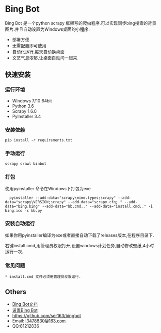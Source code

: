 # Bing Bot #



Bing Bot 是一个python scrapy 框架写的爬虫程序.可以实现同步bing搜索的背景图片.并且自动设置为Windows桌面的小程序.

* 部署方便.
* 无需配置即可使用.
* 自动化运行,每天自动换桌面
* 文艺气息浓郁,让桌面自动问一起来.
## 快速安装 ##

### 运行环境 ###
- Windows 7/10 64bit
- Python 3.6
- Scrapy 1.6.0
- PyInstaller 3.4
### 安装依赖 ###
  ```
  pip install -r requirements.txt
  ```
### 手动运行 ###
 ```
 scrapy crawl binbot
 ```

### 打包 ###
使用pyinstaller 命令在Windows下打包为exe
```
  pyinstaller --add-data="scrapy\mime.types;scrapy" --add-data="scrapy\VERSION;scrapy" --add-data="scrapy.cfg;." --add-data="bing;bing" --add-data="bb.cmd;." --add-data="install.cmd;." -i bing.ico -c bb.py
```

### 安装自动运行 ###
如果你用pyinstaller编译为exe或者直接自动下载了releases版本,在程序目录下.

右键install.cmd,用管理员权限打开,设置windows计划任务,自动修改壁纸,4小时运行一次.

### 常见问题 ###
	* install.cmd 文件必须用管理员权限运行.

## Others ##

* [Bing Bot文档](https://www.ser163.cn/doc/)
* [设置Bing Bot](https://www.ser163.cn/doc/BingBot/startbingbot.html)
* <https://github.com/ser163/bingbot>
* Email: <l3478830@163.com>
* QQ:81212836